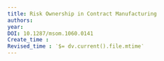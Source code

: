 ```yaml
---
title: Risk Ownership in Contract Manufacturing
authors: 
year: 
DOI: 10.1287/msom.1060.0141
Create_time :  
Revised_time : ‵$= dv.current().file.mtime‵
---
```


